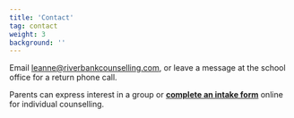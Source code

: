 ```yaml
---
title: 'Contact'
tag: contact
weight: 3
background: ''
---
```



Email [leanne@riverbankcounselling.com](mailto:leanne@riverbankcounselling.com), or leave a message at the school office for a return phone call.

Parents can express interest in a group or [**complete an intake form**](https://docs.google.com/forms/d/e/1FAIpQLSdznalQhN2Yf4anjTjI2IMHbK6H0S7yuOgF2HbwXe_zYvwK5Q/viewform?usp=sf_link) online for individual counselling.